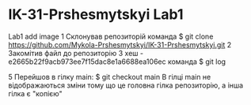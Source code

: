 # IK-31-Prshesmytskyi Lab1
Lab1 add image
1 Склонував репозиторій команда $ git clone https://github.com/Mykola-Prshesmytskyi/IK-31-Prshesmytskyi.git
2 Закомітив файл до репозиторію
3 хеш -e2665b22f9acb973ee7f15dac8e1a6688ea106ec команда $ git log



5 Перейшов в гілку main:
$ git checkout main
В гілці main не відображаються зміни тому що це головна гілка репозиторію, а інша гілка є "копією"
